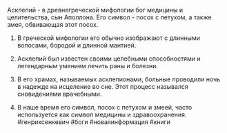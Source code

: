 Асклепий - в древнегреческой мифологии бог медицины и целительства, сын Аполлона. Его символ - посох с петухом, а также змея, обвивающая этот посох.

1. В греческой мифологии его обычно изображают с длинными волосами, бородой и длинной мантией.

2. Асклепий был известен своими целебными способностями и легендарным умением лечить раны и болезни.

3. В его храмах, называемых асклепионами, больные проводили ночь в надежде на исцеление во сне. Этот процесс назывался сновидениями врачебными.

4. В наше время его символ, посох с петухом и змеей, часто используется как символ медицины и здравоохранения.
#генрихсенкевич #боги #новаяинформация #книги 